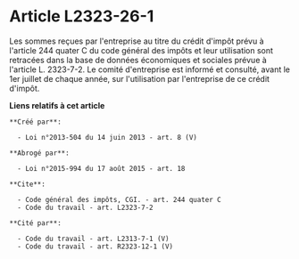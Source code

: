 # Article L2323-26-1

Les sommes reçues par l'entreprise au titre du crédit d'impôt prévu à l'article 244 quater C du code général des impôts et
leur utilisation sont retracées dans la base de données économiques et sociales prévue à l'article L. 2323-7-2. Le comité
d'entreprise est informé et consulté, avant le 1er juillet de chaque année, sur l'utilisation par l'entreprise de ce crédit
d'impôt.

**Liens relatifs à cet article**

	**Créé par**:

	  - Loi n°2013-504 du 14 juin 2013 - art. 8 (V)

	**Abrogé par**:

	  - Loi n°2015-994 du 17 août 2015 - art. 18

	**Cite**:

	  - Code général des impôts, CGI. - art. 244 quater C
	  - Code du travail - art. L2323-7-2

	**Cité par**:

	  - Code du travail - art. L2313-7-1 (V)
	  - Code du travail - art. R2323-12-1 (V)
